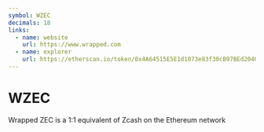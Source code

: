 ```yaml
---
symbol: WZEC
decimals: 18
links:
  - name: website
    url: https://www.wrapped.com
  - name: explorer
    url: https://etherscan.io/token/0x4A64515E5E1d1073e83f30cB97BEd20400b66E10
---
```


# WZEC

Wrapped ZEC is a 1:1 equivalent of Zcash on the Ethereum network
